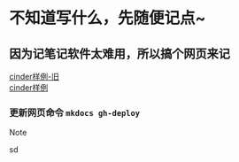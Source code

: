 # 不知道写什么，先随便记点~
## 因为记笔记软件太难用，所以搞个网页来记
 [cinder样例-旧](cinder-specimen)  
 [cinder样例](cinder-specimen-new)

### 更新网页命令 `mkdocs gh-deploy`
> [!NOTE]  
> sd 